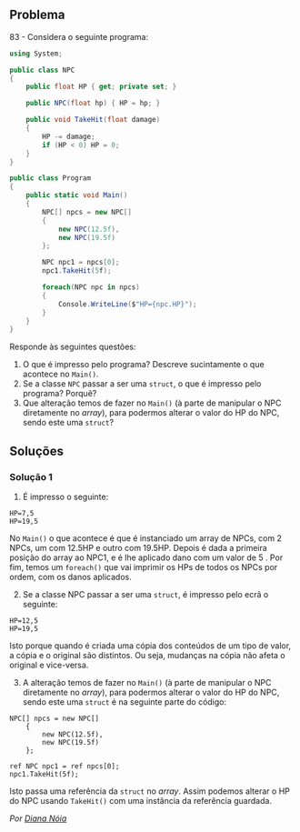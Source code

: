 ## Problema

83 - Considera o seguinte programa:

```cs
using System;

public class NPC
{
    public float HP { get; private set; }

    public NPC(float hp) { HP = hp; }

    public void TakeHit(float damage)
    {
        HP -= damage;
        if (HP < 0) HP = 0;
    }
}

public class Program
{
    public static void Main()
    {
        NPC[] npcs = new NPC[]
        {
            new NPC(12.5f),
            new NPC(19.5f)
        };

        NPC npc1 = npcs[0];
        npc1.TakeHit(5f);

        foreach(NPC npc in npcs)
        {
            Console.WriteLine($"HP={npc.HP}");
        }
    }
}
```

Responde às seguintes questões:

1. O que é impresso pelo programa? Descreve sucintamente o que acontece no
`Main()`.
2. Se a classe `NPC` passar a ser uma `struct`, o que é impresso pelo programa?
Porquê?
3. Que alteração temos de fazer no `Main()` (à parte de manipular o NPC
diretamente no _array_), para podermos alterar o valor do HP do NPC, sendo este
uma `struct`?

## Soluções

### Solução 1

1. É impresso o seguinte:
   
```
HP=7,5
HP=19,5
```

No `Main()` o que acontece é que é instanciado um array de NPCs, com 2 NPCs, um
com 12.5HP e outro com 19.5HP. Depois é dada a primeira posição do array ao
NPC1, e é lhe aplicado dano com um valor de 5  . Por fim, temos um `foreach()`
que vai imprimir os HPs de todos os NPCs por ordem, com os danos aplicados.

2. Se a classe NPC passar a ser uma `struct`, é impresso pelo ecrã o seguinte:

```
HP=12,5
HP=19,5
```

Isto porque quando é criada uma cópia dos conteúdos de um tipo de valor, a
cópia e o original são distintos. Ou seja, mudanças na cópia não afeta o
original e vice-versa.

3. A alteração temos de fazer no `Main()` (à parte de manipular o NPC
diretamente no _array_), para podermos alterar o valor do HP do NPC, sendo este
uma `struct` é na seguinte parte do código:

```CSharp
NPC[] npcs = new NPC[]
    {
        new NPC(12.5f),
        new NPC(19.5f)
    };

ref NPC npc1 = ref npcs[0];
npc1.TakeHit(5f);
```

Isto passa uma referência da `struct` no _array_. Assim podemos
alterar o HP do NPC usando `TakeHit()` com uma instância da referência guardada.

*Por [Diana Nóia](https://github.com/DianaNoia)*
